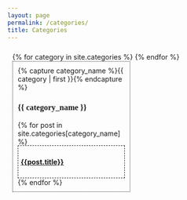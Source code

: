 ```yaml
---
layout: page
permalink: /categories/
title: Categories
---
```

<div id="archives" >
<!-- <table style="border: 1px dashed;"> -->
{% for category in site.categories %}
<div class="archive-group" >
  {% capture category_name %}{{ category | first }}{% endcapture %}
  <div id="#{{ category_name | slugize }}" ></div>
  <h3 class="category-head" style = "font-family: 'Allerta Stencil';">{{ category_name }}</h3>
  <a name="{{ category_name | slugize }}"></a>
  {% for post in site.categories[category_name] %}
  <article class="archive-item">
    <h4>
        <a href="{{ site.baseurl }}{{ post.url }}">{{post.title}}</a>
    </h4>
  </article>
  {% endfor %}    
</div>
{% endfor %}
</div>
<br><br>
<style>
  #archives {
    margin-bottom:10px;
    padding: 10px 10px;
  }
  .archive-group {
    float: left;
    width:45%;
    padding: 10px 10px;
    border:0.5px dotted ;
    margin-right:10px;
    margin-bottom:10px;
    align-items:center;
  }
  .archive-item {
    background-color: var(--paper-color-less);
    border:1px dashed;
    padding: 5px;
    font-size:14px
  }
  .archive-item:nth-child(n+2) {
    margin-top: -1px;
  }


</style>